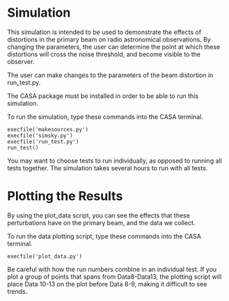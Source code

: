 Simulation
==========

This simulation is intended to be used to demonstrate the effects of
distortions in the primary beam on radio astronomical observations. By changing
the parameters, the user can determine the point at which these distortions
will cross the noise threshold, and become visible to the observer.

The user can make changes to the parameters of the beam distortion in run_test.py.

The CASA package must be installed in order to be able to run this simulation.

To run the simulation, type these commands into the CASA terminal.

    execfile('makesources.py')
    execfile('simsky.py')
    execfile('run_test.py')
    run_test()

You may want to choose tests to run individually, as opposed to running all
tests together. The simulation takes several hours to run with all tests.

Plotting the Results
====================

By using the plot_data script, you can see the effects that these
perturbations have on the primary beam, and the data we collect. 

To run the data plotting script, type these commands into the CASA terminal.

    execfile('plot_data.py')

Be careful with how the run numbers combine in an individual test. If you
plot a group of points that spans from Data8-Data13, the plotting script will
place Data 10-13 on the plot before Data 8-9, making it difficult to see
trends.
